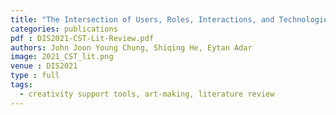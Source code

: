 ```yaml
---
title: "The Intersection of Users, Roles, Interactions, and Technologies in Creativity Support Tools (to appear)"
categories: publications
pdf : DIS2021-CST-Lit-Review.pdf
authors: John Joon Young Chung, Shiqing He, Eytan Adar
image: 2021_CST_lit.png
venue : DIS2021
type : full
tags:
  - creativity support tools, art-making, literature review
---
```

